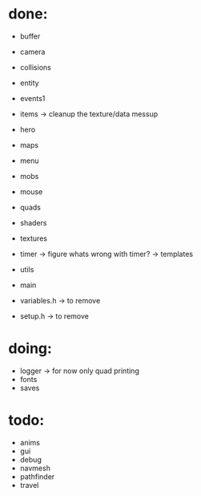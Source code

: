 
# done:
- buffer
- camera
- collisions
- entity
- events1
- items -> cleanup the texture/data messup
- hero
- maps
- menu
- mobs
- mouse
- quads 
- shaders
- textures
- timer -> figure whats wrong with timer? -> templates
- utils
- main

- variables.h -> to remove
- setup.h -> to remove

# doing:
- logger -> for now only quad printing 
- fonts
- saves

# todo:
- anims
- gui
- debug
- navmesh
- pathfinder
- travel
